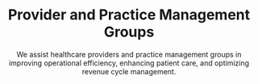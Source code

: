 ---
layout: sub-industry
parent: Healthcare
order: 1
title: "Provider and Practice Management Groups"
subtitle: "We assist healthcare providers and practice management groups in improving operational efficiency, enhancing patient care, and optimizing revenue cycle management."
challenges:
  - "Rising operational costs"
  - "Workforce shortages and burnout"
  - "Shifting reimbursement models"
  - "Increasing patient expectations"
solutions:
  - title: "Operational Efficiency Improvement"
    content:
      - "Workflow optimization"
      - "Resource allocation analysis"
      - "Lean process implementation"
  - title: "Revenue Cycle Optimization"
    content:
      - "Claims management enhancement"
      - "Denials reduction strategies"
      - "Payer contract optimization"
  - title: "Strategic Planning and Execution"
    content:
      - "Service line optimization"
      - "Merger and acquisition support"
      - "Digital transformation roadmaps"
outcomes:
  - "15-20% reduction in operational costs"
  - "10-15% improvement in revenue cycle performance"
  - "Enhanced patient satisfaction scores"
  - "Increased market share and competitive positioning"
why_choose:
  - "Healthcare Expertise: Comprehensive understanding of provider and practice management group dynamics."
  - "Operational Excellence: Streamlining workflows and optimizing resource allocation for improved efficiency."
  - "Revenue Optimization: Enhancing claims management and reducing denials to boost financial performance."
  - "Strategic Support: Assisting with service line optimization and supporting mergers and acquisitions."
  - "Data-Driven Approach: Utilizing advanced analytics to inform strategic decisions and drive outcomes."
  - "Collaborative Partnership: Working closely with your team to ensure tailored and effective solutions."
cta: "Ready to enhance your practice management and operational efficiency? Contact SLKone today to discover how our specialized services can drive your healthcare organization's success."
---